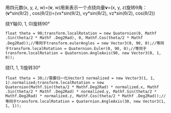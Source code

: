 用四元数(x, y, z, w)=(**v**, w)用来表示一个点绕向量**v**=(x, y, z)旋转θ角：(**v**\*sin(θ/2) , cos(θ/2))=(vx\*sin(θ/2), vy\*sin(θ/2), vz\*sin(θ/2), cos(θ/2))

绕Y轴(0, 1, 0)旋转90°

``` prettyprint
float theta = 90;transform.localRotation = new Quaternion(0, Mathf .Sin(theta/2 * Mathf .Deg2Rad), 0, Mathf.Cos(theta/2 * Mathf .Deg2Rad));//等同于transform.eulerAngles = new Vector3(0, 90, 0);//等同于transform.localRotation = Quaternion.Euler(0, 90, 0);//等同于transform.localRotation = Quaternion.AngleAxis(90, new Vector3(0, 1, 0));
```

绕(1, 1, 1)旋转30°

``` prettyprint
float theta = 30;//需要归一化Vector3 normalized = new Vector3(1, 1, 1).normalized;transform.localRotation = new Quaternion(Mathf.Sin(theta/2 * Mathf.Deg2Rad) * normalized.x, Mathf .Sin(theta/2 * Mathf .Deg2Rad) * normalized.y, Mathf.Sin(theta/2 * Mathf.Deg2Rad) * normalized.z, Mathf.Cos(theta/2 * Mathf .Deg2Rad));//等同于transform.localRotation = Quaternion.AngleAxis(30, new Vector3(1, 1, 1));
```


